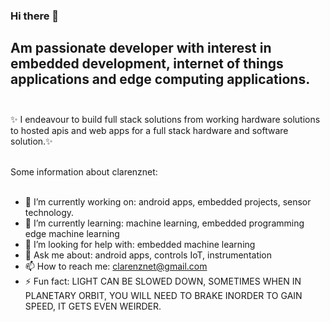 ### Hi there 👋<br/>

## Am passionate developer with interest in embedded development, internet of things applications and edge computing applications.<br/><br/>

✨ I endeavour to build full stack solutions from working hardware solutions to hosted apis and web apps for a full stack hardware and software solution.✨<br/><br/>

Some information about clarenznet:<br/><br/>

- 🔭 I’m currently working on: android apps, embedded projects, sensor technology.<br/>
- 🌱 I’m currently learning: machine learning, embedded programming edge machine learning<br/>
- 🤔 I’m looking for help with: embedded machine learning<br/>
- 💬 Ask me about: android apps, controls IoT, instrumentation<br/>
- 📫 How to reach me: clarenznet@gmail.com<br/>
- ⚡ Fun fact: LIGHT CAN BE SLOWED DOWN, SOMETIMES WHEN IN PLANETARY ORBIT, YOU WILL NEED TO BRAKE INORDER TO GAIN SPEED, IT GETS EVEN WEIRDER.<br/><br/>
